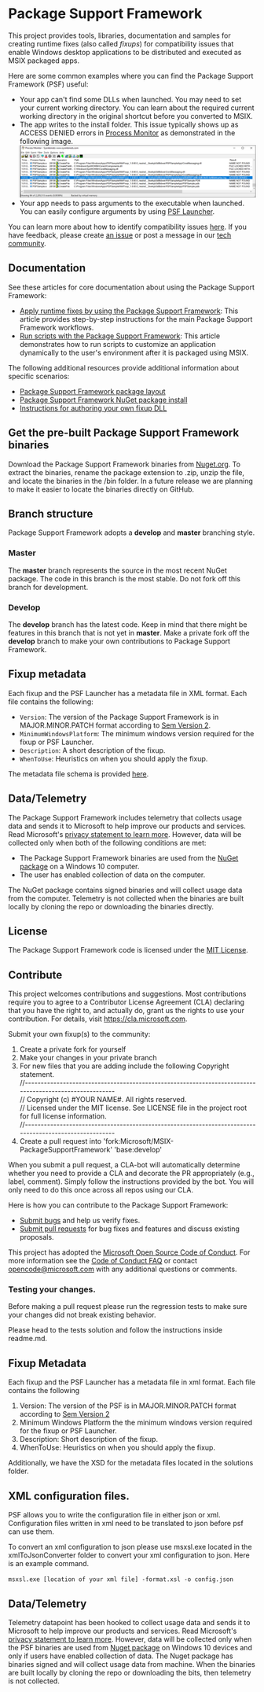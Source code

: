# Package Support Framework
This project provides tools, libraries, documentation and samples for creating runtime fixes (also called *fixups*) for compatibility issues that enable Windows desktop applications to be distributed and executed as MSIX packaged apps.

Here are some common examples where you can find the Package Support Framework (PSF) useful:

* Your app can't find some DLLs when launched. You may need to set your current working directory. You can learn about the required current working directory in the original shortcut before you converted to MSIX.
* The app writes to the install folder. This issue typically shows up as ACCESS DENIED errors in [Process Monitor](https://docs.microsoft.com/sysinternals/downloads/procmon) as demonstrated in the following image.
    ![ProcMon Logfile](procmon_logfile.png)
* Your app needs to pass arguments to the executable when launched. You can easily configure arguments by using [PSF Launcher](https://github.com/microsoft/MSIX-PackageSupportFramework/tree/master/PsfLauncher).

You can learn more about how to identify compatibility issues [here](https://docs.microsoft.com/windows/msix/psf/package-support-framework#identify-packaged-application-compatibility-issues). If you have feedback, please create [an issue](https://github.com/Microsoft/MSIX-PackageSupportFramework/issues) or post a message in our [tech community](https://techcommunity.microsoft.com/t5/Package-Support-Framework/bd-p/Package-Support).

## Documentation
See these articles for core documentation about using the Package Support Framework:

* [Apply runtime fixes by using the Package Support Framework](https://docs.microsoft.com/windows/uwp/porting/package-support-framework): This article provides step-by-step instructions for the main Package Support Framework workflows.
* [Run scripts with the Package Support Framework](https://docs.microsoft.com/windows/msix/psf/run-scripts-with-package-support-framework): This article demonstrates how to run scripts to customize an application dynamically to the user's environment after it is packaged using MSIX.

The following additional resources provide additional information about specific scenarios:
* [Package Support Framework package layout](layout.md)
* [Package Support Framework NuGet package install](https://www.nuget.org/packages/Microsoft.PackageSupportFramework)
* [Instructions for authoring your own fixup DLL](Authoring.md)

## Get the pre-built Package Support Framework binaries
Download the Package Support Framework binaries from [Nuget.org](https://www.nuget.org/packages/Microsoft.PackageSupportFramework). To extract the binaries, rename the package extension to .zip, unzip the file, and locate the binaries in the /bin folder. In a future release we are planning to make it easier to locate the binaries directly on GitHub.

## Branch structure
Package Support Framework adopts a **develop** and **master** branching style.

### Master
The **master** branch represents the source in the most recent NuGet package. The code in this branch is the most stable. Do not fork off this branch for development.

### Develop
The **develop** branch has the latest code. Keep in mind that there might be features in this branch that is not yet in **master**. Make a private fork off the **develop** branch to make your own contributions to Package Support Framework.

## Fixup metadata
Each fixup and the PSF Launcher has a metadata file in XML format. Each file contains the following:

* `Version`: The version of the Package Support Framework is in MAJOR.MINOR.PATCH format according to [Sem Version 2](https://semver.org/).
* `MinimumWindowsPlatform`: The minimum windows version required for the fixup or PSF Launcher.
* `Description`: A short description of the fixup.
* `WhenToUse`: Heuristics on when you should apply the fixup.

The metadata file schema is provided [here](MetadataSchema.xsd).

## Data/Telemetry
The Package Support Framework includes telemetry that collects usage data and sends it to Microsoft to help improve our products and services. Read Microsoft's [privacy statement to learn more](https://privacy.microsoft.com/en-US/privacystatement). However, data will be collected only when both of the following conditions are met:

* The Package Support Framework binaries are used from the [NuGet package](https://www.nuget.org/packages/Microsoft.PackageSupportFramework) on a Windows 10 computer.
* The user has enabled collection of data on the computer.

The NuGet package contains signed binaries and will collect usage data from the computer. Telemetry is not collected when the binaries are built locally by cloning the repo or downloading the binaries directly.

## License
The Package Support Framework code is licensed under the [MIT License](https://github.com/Microsoft/MSIX-PackageSupportFramework/blob/master/LICENSE).

## Contribute
This project welcomes contributions and suggestions. Most contributions require you to agree to a Contributor License Agreement (CLA) declaring that you have the right to, and actually do, grant us the rights to use your contribution. For details, visit https://cla.microsoft.com.

Submit your own fixup(s) to the community:
1. Create a private fork for yourself
2. Make your changes in your private branch
3. For new files that you are adding include the following Copyright statement.\
//-------------------------------------------------------------------------------------------------------\
// Copyright (c) #YOUR NAME#. All rights reserved.\
// Licensed under the MIT license. See LICENSE file in the project root for full license information.\
//-------------------------------------------------------------------------------------------------------
4. Create a pull request into 'fork:Microsoft/MSIX-PackageSupportFramework' 'base:develop'

When you submit a pull request, a CLA-bot will automatically determine whether you need to provide a CLA and decorate the PR appropriately (e.g., label, comment). Simply follow the instructions provided by the bot. You will only need to do this once across all repos using our CLA.

Here is how you can contribute to the Package Support Framework:

* [Submit bugs](https://github.com/Microsoft/MSIX-PackageSupportFramework/issues) and help us verify fixes.
* [Submit pull requests](https://github.com/Microsoft/MSIX-PackageSupportFramework/pulls) for bug fixes and features and discuss existing proposals.

This project has adopted the [Microsoft Open Source Code of Conduct](https://opensource.microsoft.com/codeofconduct/). For more information see the [Code of Conduct FAQ](https://opensource.microsoft.com/codeofconduct/faq/) or contact [opencode@microsoft.com](mailto:opencode@microsoft.com) with any additional questions or comments.

### Testing your changes.
Before making a pull request please run the regression tests to make sure your changes did not break existing behavior.

Please head to the tests solution and follow the instructions inside readme.md.

## Fixup Metadata
Each fixup and the PSF Launcher has a metadata file in xml format.  Each file contains the following  
 1. Version:  The version of the PSF is in MAJOR.MINOR.PATCH format according to [Sem Version 2](https://semver.org/)
 2. Minimum Windows Platform the the minimum windows version required for the fixup or PSF Launcher.
 3. Description: Short description of the fixup.
 4. WhenToUse: Heuristics on when you should apply the fixup.

Additionally, we have the XSD for the metadata files located in the solutions folder.

## XML configuration files.
PSF allows you to write the configuration file in either json or xml.  Configuration files written in xml need to be translated to json before psf can use them. 

To convert an xml configuration to json please use msxsl.exe located in the xmlToJsonConverter folder to convert your xml configuration to json.  Here is an example command.

`msxsl.exe [location of your xml file] -format.xsl -o config.json`

## Data/Telemetry
Telemetry datapoint has been hooked to collect usage data and sends it to Microsoft to help improve our products and services. Read Microsoft's [privacy statement to learn more](https://privacy.microsoft.com/en-US/privacystatement). However, data will be collected only when the PSF binaries are used from [Nuget package](https://www.nuget.org/packages?q=packagesupportframework) 
on Windows 10 devices and only if users have enabled collection of data. The Nuget package has binaries signed and will collect usage data from machine. When the binaries are built locally by cloning the repo or downloading the bits, then telemetry is not collected.
